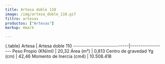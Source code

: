 ```yaml
---
title: Artesa doble 110
image: /img/artesa_doble_110.gif
filtro: artesas
productos: ["Artesas"]
markup: mmark

---
```

{.table}
Artesa                      | Artesa doble 110
----------------------------|------------------
Peso Propio (KN/ml)         | 20,32
Área (m²)	                  | 0,813
Centro de gravedad Yg (cm)	| 42,46
Momento de Inercia (cm4)	  | 10.508.418
